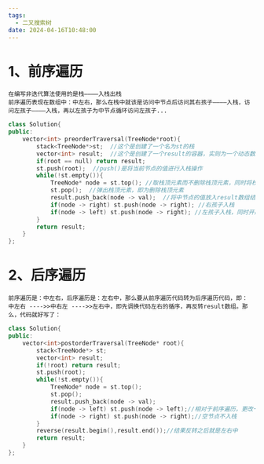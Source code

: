 ```yaml
---
tags:
  - 二叉搜索树
date: 2024-04-16T10:48:00
---
```

# 1、前序遍历
	在编写非迭代算法使用的是栈————入栈出栈
	前序遍历表现在数组中：中左右，那么在栈中就该是访问中节点后访问其右孩子————入栈，访问左孩子————入栈，再以左孩子为中节点循环访问左孩子...

```c++
class Solution{
public:
	vector<int> preorderTraversal(TreeNode*root){
		stack<TreeNode*>st;  //这个是创建了一个名为st的栈
		vector<int> result;  //这个是创建了一个result的容器，实则为一个动态数组
		if(root == null) return result;
		st.push(root);  //push()是将当前节点的值进行入栈操作
		while(!st.empty()){
			TreeNode* node = st.top(); //取栈顶元素而不删除栈顶元素，同时将栈顶元素赋值给node
			st.pop();  //弹出栈顶元素，即为删除栈顶元素
			result.push_back(node -> val);  //将中节点的值放入result数组结尾
			if(node -> right) st.push(node -> right); //右孩子入栈
			if(node -> left) st.push(node -> right); //左孩子入栈，同时开启循环，将左孩子作为中节点循环。
		}
		return result;
	}
};

```
# 2、后序遍历
	前序遍历是：中左右，后序遍历是：左右中，那么要从前序遍历代码转为后序遍历代码，即：
	中左右 ---->>中右左 ---->>左右中，即先调换代码左右的循序，再反转result数组。那么，代码就好写了：

```c++
class Solution{
public:
	vector<int>postorderTraversal(TreeNode* root){
		stack<TreeNode*> st;
		vector<int> result;
		if(!root) return result;
		st.push(root);
		while(!st.empty()){
			TreeNode* node = st.top();
			st.pop();
			result.push_back(node -> val);
			if(node -> left) st.push(node -> left);//相对于前序遍历，更改一下入栈顺序（空节点不入栈）
			if(node -> right) st.push(node -> right);//空节点不入栈
		}
		reverse(result.begin(),result.end());//结果反转之后就是左右中
		return result;
	}
};

```
